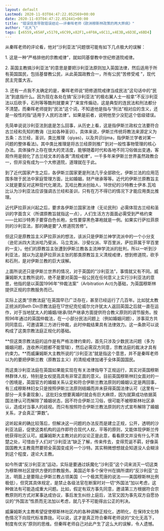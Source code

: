 ```yaml
---
layout: default
Lastmod: 2020-11-03T04:47:22.052569+00:00
date: 2020-11-03T04:47:22.052441+00:00
title: "错误信息导致错误结论——评秦晖老师《欧洲穆斯林政策的两大弊病》"
author: "北大飞"
tags: [x6559,x65AF,x5170,x6C99,x82F1,x4F0A,x6C11,x4E3B,x6D3E,x6BD4]
---
```


从秦晖老师的评论看，他对“沙利亚法”问题很可能有如下几点极大的误解：  

1\. 这是一种“严格排他的宗教戒律”，就如同基督教中世纪修道院戒律。

2\. 英国主教搞沙利亚法”的意思是要把沙利亚法原则加入英国法律，然后适用于所有英国国民，包括基督教公民，从此英国政教合一，所有公民“苦修受戒 ”，现代民主完蛋大吉。

3\. 还有一点我不太确定的是，秦晖老师说“把修道院戒律当成民法”这句话中的“民法”到底指什么。因为现在各处在搞“反沙利亚法”的极右翼人士一般拿“不反沙利亚法以后砍手，石刑等等酷刑就要来了”来宣传煽动，这是典型的连民法和刑法都分不清楚。而秦晖老师提到“民法”这个词，不知道他是指与“刑法”相对应的含义，还是一般性的指“适用于人民的法律”。如果是前者，说明他至少没犯这个低级错误。

先简单说说沙利亚法到底是怎么回事，从历史上看，这是指伊斯兰政权立法要符合古兰经和先知的教诲（比如各种圣训）。具体来说，伊斯兰传统将教法来源定义为五条：古兰经，圣训，类比推理（qiyas)，以及共识(ijma，指伊斯兰学者对某一问题的整体看法)。其中类比推理是将古兰经原则推广到对一般性事物管理的核心办法。具体操作上存在很大的灵活度，能够随着时代和各地不同习俗做出变通，客观作用是弱化了古兰经文本的各类“清规戒律”，一千多年来伊斯兰世界虽然政教合一，但并没有成为一个大修道院，道理就在于此。

到了近代国家产生之后，各伊斯兰国家更是刑法几乎全部欧化，伊斯兰法的应用范围多限于民法中家庭管理方面，比如婚姻，财产继承等等。近代的伊斯兰原教旨主义就是要反对这种现代化潮流。瓦哈比教派创始人，18世纪的沙特教士伊本.瓦哈比认为沙利亚法应该强调古兰经和圣训，只有在万不得已的情况下才能应用类比推理。

近代萨拉菲派兴起之后，要求各伊斯兰国家法律（无论民刑）必需体现古兰经和圣训的字面含义（所谓原教旨就指这一点），人们生活方方面面必需受到严格约束——比如沙特男子要穿白色长袍，女性要穿黑色罩袍就是一例。如果实行萨拉菲原则的沙利亚法，那的确是要“入修道院苦修”。

但这只是原教旨主义萨拉菲派的想法，该派只是伊斯兰神学流派中的一个小分支（逊尼派四大流派哈乃斐派、马立克派、沙斐仪派、罕百里派，萨拉菲属于罕百里的一支）。他们的原教旨主张遭到伊斯兰教各主流神学流派的批判，所以一听到沙利亚法，就以为这是萨拉菲派主张的那类原教旨主义清规戒律，想到修道院，砍手和石刑，是对伊斯兰教的巨大误解。

上面所说还只是伊斯兰世界的情况，对于英国的“沙利亚法”，事情就又有不同。威廉姆斯大主教所说的，绝不是要对英国一般公民在任何意义上实行沙利亚法的意思，他指的是以英国1996年“仲裁法案”（Arbitration Act)为基础，为英国穆斯林提供正规的宗教服务而已。

实际上这类“宗教法庭”在英国早已广泛存在，甚至已经运行了几百年。比如犹太教正统派的Beth Din宗教法庭在17世纪克伦威尔允许犹太人返回英国之后就一直在运作，对于当地犹太人的婚姻/继承/财产继承方面提供符合教义原则的调节服务。按照96年通过的英国仲裁法，在一小部分民法问题上（例如婚姻问题），涉事双方共同同意后，可邀请第三方进行仲裁，此时仲裁结果具有法律效力。这一条款可以说构成了这类宗教法庭正规化的基础。

**但这类宗教法庭的运作是有严格法律约束的，首先只涉及少数民法问题（多为婚姻问题，连收养问题都不能管辖），然后必需双方同意，宗教法庭的裁决才具有约束力。**而威廉姆斯大主教所说的“沙利亚法”就是指这个意思，并不是秦晖老师以为的要把伊斯兰教（原教旨主义）的清规戒律加诸于全体英国国民。

而这类沙利亚法庭在英国如果能实现在有关法律指导下正规运行，其实对英国穆斯林群体人权，特别是女权提高具有非常正面的意义。目前英国穆斯林妇女面对的一个困境是，英国官方的婚姻关系认定和符合伊斯兰教法原则的婚姻认定是两回事，有三成穆斯林妇女只是按照伊斯兰法原则结婚而并未获得英国法律认可（这里有一部分一夫多妻现象）。这批妇女想要离婚时就会有巨大麻烦，因为就算成功依据英国法律认可而解除了婚姻状态，因不符合伊斯兰习俗，很可能不被穆斯林社区承认，造成对当事人的歧视。而只有按照符合伊斯兰教法原则的方式宣布解除了婚姻关系，才会真正“算数”。

这听起来的确比较落后，但解决这一问题的办法反而是建立正规，公开，透明的沙利亚法庭，促使这类机构的运作即符合现代人权，平等的原则，又能体现伊斯兰传统获得社区认可。威廉姆斯大主教对此的议论正是此意，看看原文并没有什么不清楚之处，可惜由于人们对“沙利亚法”缺乏了解，传来传去，变得荒诞不羁，好像英国国教大主教竟然要把全英国变成另一个沙特。其实稍微想想就会知道没人会糊涂到这个程度，遑论大主教。

如今所谓“反沙利亚法”运动，实际是要通过妖魔化“沙利亚”这个词来消灭一切这类为穆斯林社区提供方便的宗教服务。美国近年多个保守州在搞所谓的“反沙利亚”立法，明面上是要阻止伊斯兰教占领美国（一个极其荒唐的说法——美国穆斯林比例极低），但究其具体规定，是禁止各级法官在断案时对一切“外国法”加以考虑，这种做法有可能造成重大问题。比如，假定有双方事先同意，邀请第三方根据符合宗教原则的方式对某事达成协议，事后发生纠纷上庭后，法官又因为事先双方自愿协议的“外国法”性质而无法加以考虑，就几乎不可能得出公正的判决。

威廉姆斯大主教希望促使穆斯林社区内的各种调解正规化，透明化，在保持文化特色情况下向现代标准靠拢。可以说，这才是真正符合秦晖老师说的“文化无高下，制度有优劣”原则的思维。但秦晖老师自己对此产生了这么大的误解，令人遗憾。

